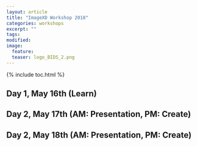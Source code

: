 ```yaml
---
layout: article
title: "ImageXD Workshop 2018"
categories: workshops
excerpt: ""
tags: 
modified:
image:
  feature:
  teaser: logo_BIDS_2.png 
---
```


{% include toc.html %}


## Day 1, May 16th (Learn)


## Day 2, May 17th (AM: Presentation, PM: Create)


## Day 2, May 18th (AM: Presentation, PM: Create)
